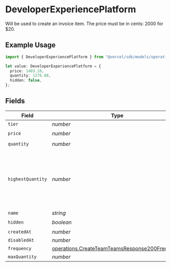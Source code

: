 # DeveloperExperiencePlatform

Will be used to create an invoice item. The price must be in cents: 2000 for $20.

## Example Usage

```typescript
import { DeveloperExperiencePlatform } from "@vercel/sdk/models/operations/createteam.js";

let value: DeveloperExperiencePlatform = {
  price: 1403.16,
  quantity: 1276.88,
  hidden: false,
};
```

## Fields

| Field                                                                                                            | Type                                                                                                             | Required                                                                                                         | Description                                                                                                      |
| ---------------------------------------------------------------------------------------------------------------- | ---------------------------------------------------------------------------------------------------------------- | ---------------------------------------------------------------------------------------------------------------- | ---------------------------------------------------------------------------------------------------------------- |
| `tier`                                                                                                           | *number*                                                                                                         | :heavy_minus_sign:                                                                                               | N/A                                                                                                              |
| `price`                                                                                                          | *number*                                                                                                         | :heavy_check_mark:                                                                                               | N/A                                                                                                              |
| `quantity`                                                                                                       | *number*                                                                                                         | :heavy_check_mark:                                                                                               | N/A                                                                                                              |
| `highestQuantity`                                                                                                | *number*                                                                                                         | :heavy_minus_sign:                                                                                               | The highest quantity in the current period. Used to render the correct enable/disable UI for add-ons.            |
| `name`                                                                                                           | *string*                                                                                                         | :heavy_minus_sign:                                                                                               | N/A                                                                                                              |
| `hidden`                                                                                                         | *boolean*                                                                                                        | :heavy_check_mark:                                                                                               | N/A                                                                                                              |
| `createdAt`                                                                                                      | *number*                                                                                                         | :heavy_minus_sign:                                                                                               | N/A                                                                                                              |
| `disabledAt`                                                                                                     | *number*                                                                                                         | :heavy_minus_sign:                                                                                               | N/A                                                                                                              |
| `frequency`                                                                                                      | [operations.CreateTeamTeamsResponse200Frequency](../../models/operations/createteamteamsresponse200frequency.md) | :heavy_minus_sign:                                                                                               | N/A                                                                                                              |
| `maxQuantity`                                                                                                    | *number*                                                                                                         | :heavy_minus_sign:                                                                                               | N/A                                                                                                              |
